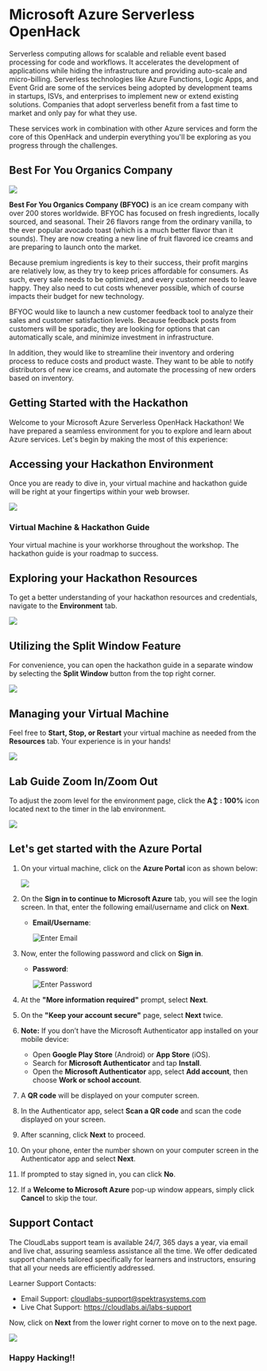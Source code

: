 # Microsoft Azure Serverless OpenHack

Serverless computing allows for scalable and reliable event based processing for code and workflows. It accelerates the development of applications while hiding the infrastructure and providing auto-scale and micro-billing. Serverless technologies like Azure Functions, Logic Apps, and Event Grid are some of the services being adopted by development teams in startups, ISVs, and enterprises to implement new or extend existing solutions. Companies that adopt serverless benefit from a fast time to market and only pay for what they use.

These services work in combination with other Azure services and form the core of this OpenHack and underpin everything you'll be exploring as you progress through the challenges.

## Best For You Organics Company

![](../../images/company-logo.png)

**Best For You Organics Company (BFYOC)** is an ice cream company with over 200 stores worldwide. BFYOC has focused on fresh ingredients, locally sourced, and seasonal. Their 26 flavors range from the ordinary vanilla, to the ever popular avocado toast (which is a much better flavor than it sounds). They are now creating a new line of fruit flavored ice creams and are preparing to launch onto the market.

Because premium ingredients is key to their success, their profit margins are relatively low, as they try to keep prices affordable for consumers. As such, every sale needs to be optimized, and every customer needs to leave happy. They also need to cut costs whenever possible, which of course impacts their budget for new technology.

BFYOC would like to launch a new customer feedback tool to analyze their sales and customer satisfaction levels. Because feedback posts from customers will be sporadic, they are looking for options that can automatically scale, and minimize investment in infrastructure.

In addition, they would like to streamline their inventory and ordering process to reduce costs and product waste. They want to be able to notify distributors of new ice creams, and automate the processing of new orders based on inventory.

## Getting Started with the Hackathon

Welcome to your Microsoft Azure Serverless OpenHack Hackathon! We have prepared a seamless environment for you to explore and learn about Azure services. Let's begin by making the most of this experience:
 
## Accessing your Hackathon Environment
 
Once you are ready to dive in, your virtual machine and hackathon guide will be right at your fingertips within your web browser.

![](images/openhack-labguide.png)

### Virtual Machine & Hackathon Guide
 
Your virtual machine is your workhorse throughout the workshop. The hackathon guide is your roadmap to success.
 
## Exploring your Hackathon Resources
 
To get a better understanding of your hackathon resources and credentials, navigate to the **Environment** tab.
 
![](images/env-01.png)
 
## Utilizing the Split Window Feature
 
For convenience, you can open the hackathon guide in a separate window by selecting the **Split Window** button from the top right corner.
 
![](images/split-01.png)
 
## Managing your Virtual Machine
 
Feel free to **Start, Stop, or Restart** your virtual machine as needed from the **Resources** tab. Your experience is in your hands!

![](images/resourses.png)

## Lab Guide Zoom In/Zoom Out
 
To adjust the zoom level for the environment page, click the **A↕ : 100%** icon located next to the timer in the lab environment.

![](images/zoom-feature.png)

## Let's get started with the Azure Portal

1. On your virtual machine, click on the **Azure Portal** icon as shown below:
 
   ![](images/azure-portal-edge.png)

1. On the **Sign in to continue to Microsoft Azure** tab, you will see the login screen. In that, enter the following email/username and click on **Next**. 

   * **Email/Username**: <inject key="AzureAdUserEmail"></inject>
   
     ![](images/user-email.png "Enter Email")
     
1. Now, enter the following password and click on **Sign in**.
   
   * **Password**: <inject key="AzureAdUserPassword"></inject>
   
     ![](images/user-pass.png "Enter Password")

1. At the **"More information required"** prompt, select **Next**.
  
1. On the **"Keep your account secure"** page, select **Next** twice.

1. **Note:** If you don’t have the Microsoft Authenticator app installed on your mobile device:

   - Open **Google Play Store** (Android) or **App Store** (iOS).
   - Search for **Microsoft Authenticator** and tap **Install**.
   - Open the **Microsoft Authenticator** app, select **Add account**, then choose **Work or school account**.

1. A **QR code** will be displayed on your computer screen.

1. In the Authenticator app, select **Scan a QR code** and scan the code displayed on your screen.

1. After scanning, click **Next** to proceed.

1. On your phone, enter the number shown on your computer screen in the Authenticator app and select **Next**.

1. If prompted to stay signed in, you can click **No**.

1. If a **Welcome to Microsoft Azure** pop-up window appears, simply click **Cancel** to skip the tour.
   
## Support Contact
 
The CloudLabs support team is available 24/7, 365 days a year, via email and live chat, assuring seamless assistance all the time. We offer dedicated support channels tailored specifically for learners and instructors, ensuring that all your needs are efficiently addressed.

Learner Support Contacts:
- Email Support: cloudlabs-support@spektrasystems.com
- Live Chat Support: https://cloudlabs.ai/labs-support

Now, click on **Next** from the lower right corner to move on to the next page.

![](images/lab-next.png)

### Happy Hacking!!
